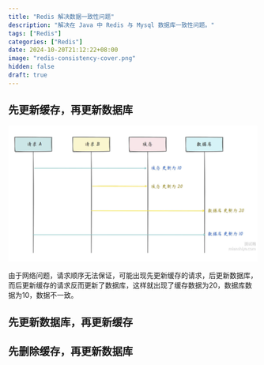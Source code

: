 ```yaml
---
title: "Redis 解决数据一致性问题"
description: "解决在 Java 中 Redis 与 Mysql 数据库一致性问题。" 
tags: ["Redis"]
categories: ["Redis"]
date: 2024-10-20T21:12:22+08:00
image: "redis-consistency-cover.png"
hidden: false
draft: true
---
```


## 先更新缓存，再更新数据库

<div align="center">
  <img src="redis-consistency-1.png">
</div>

由于网络问题，请求顺序无法保证，可能出现先更新缓存的请求，后更新数据库，而后更新缓存的请求反而更新了数据库，这样就出现了缓存数据为20，数据库数据为10，数据不一致。

## 先更新数据库，再更新缓存

## 先删除缓存，再更新数据库